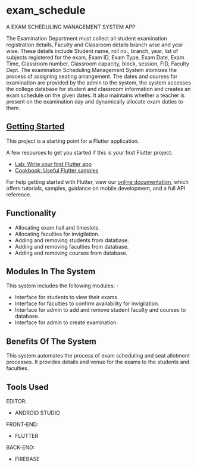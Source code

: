 # exam_schedule

A EXAM SCHEDULING MANAGEMENT SYSTEM APP

The Examination Department must collect all student examination registration details, Faculty and Classroom details branch wise and year wise. These details include Student name, roll no., branch, year, list of subjects registered for the exam, Exam ID, Exam Type, Exam Date, Exam Time, Classroom number, Classroom capacity, block, session, FID, Faculty Dept. The examination Scheduling Management System atomizes the process of assigning seating arrangement. The dates and courses for examination are provided by the admin to the system, the system accesses the college database for student and classroom information and creates an exam schedule on the given dates. It also maintains whether a teacher is present on the examination day and dynamically allocate exam duties to them.

## [Getting Started](https://github.com/dharun276/Exam-Scheduling-Management-System/master/README.md)

This project is a starting point for a Flutter application.

A few resources to get you started if this is your first Flutter project:

- [Lab: Write your first Flutter app](https://flutter.dev/docs/get-started/codelab)
- [Cookbook: Useful Flutter samples](https://flutter.dev/docs/cookbook)

For help getting started with Flutter, view our
[online documentation](https://flutter.dev/docs), which offers tutorials,
samples, guidance on mobile development, and a full API reference.

## Functionality 

- Allocating exam hall and timeslots. 
- Allocating faculties for invigilation. 
- Adding and removing students from database.
- Adding and removing faculties from database.
- Adding and removing courses from database.

## Modules In The System

This system includes the following modules: -
 - Interface for students to view their exams.
 - Interface for faculties to confirm availability for invigilation.
 - Interface for admin to add and remove student faculty and courses to database.
 - Interface for admin to create examination.

## Benefits Of The System

This system automates the process of exam scheduling and seat allotment processes. It provides details and venue for the exams to the students and faculties.

## Tools Used

EDITOR:
 - ANDROID STUDIO
 
FRONT-END:
 - FLUTTER
 
BACK-END:
 - FIREBASE


